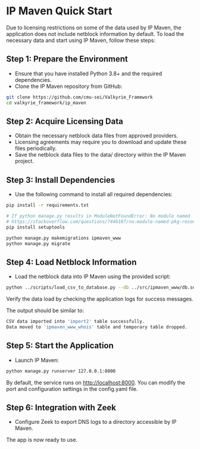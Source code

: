 # IP Maven Quick Start

Due to licensing restrictions on some of the data used by IP Maven, the application does not include netblock information by default. To load the necessary data and start using IP Maven, follow these steps:

## Step 1: Prepare the Environment

- Ensure that you have installed Python 3.8+ and the required dependencies.
- Clone the IP Maven repository from GitHub:

```bash
git clone https://github.com/cmu-sei/Valkyrie_Framework
cd valkyrie_framework/ip_maven
```

## Step 2: Acquire Licensing Data

- Obtain the necessary netblock data files from approved providers.
- Licensing agreements may require you to download and update these files periodically.
- Save the netblock data files to the data/ directory within the IP Maven project.

## Step 3: Install Dependencies

- Use the following command to install all required dependencies:

```bash
pip install -r requirements.txt

# If python manage.py results in ModuleNotFoundError: No module named 'pkg_resources'
# https://stackoverflow.com/questions/7446187/no-module-named-pkg-resources
pip install setuptools

python manage.py makemigrations ipmaven_www
python manage.py migrate
```

## Step 4: Load Netblock Information

- Load the netblock data into IP Maven using the provided script:

```bash
python ../scripts/load_csv_to_database.py --db ../src/ipmaven_www/db.sqlite3 --csv ../_data/import/out/arin_db.csv
```

Verify the data load by checking the application logs for success messages.

The output should be similar to:

```bash
CSV data imported into 'import2' table successfully.
Data moved to 'ipmaven_www_whois' table and temporary table dropped.
```

## Step 5: Start the Application

- Launch IP Maven:

```bash
python manage.py runserver 127.0.0.1:8000
```

By default, the service runs on [http://localhost:8000](http://localhost:8000). You can modify the port and configuration settings in the config.yaml file.

## Step 6: Integration with Zeek

- Configure Zeek to export DNS logs to a directory accessible by IP Maven.

The app is now ready to use.
